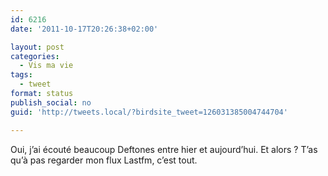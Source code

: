 ```yaml
---
id: 6216
date: '2011-10-17T20:26:38+02:00'

layout: post
categories:
  - Vis ma vie
tags:
  - tweet
format: status
publish_social: no
guid: 'http://tweets.local/?birdsite_tweet=126031385004744704'

---
```


Oui, j’ai écouté beaucoup Deftones entre hier et aujourd’hui. Et alors ? T’as qu’à pas regarder mon flux Lastfm, c’est tout.
